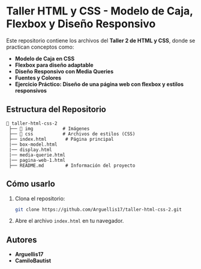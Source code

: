 # Taller HTML y CSS - Modelo de Caja, Flexbox y Diseño Responsivo

Este repositorio contiene los archivos del **Taller 2 de HTML y CSS**, donde se practican conceptos como:

- **Modelo de Caja en CSS**
- **Flexbox para diseño adaptable**
- **Diseño Responsivo con Media Queries**
- **Fuentes y Colores**
- **Ejercicio Práctico: Diseño de una página web con flexbox y estilos responsivos**

## Estructura del Repositorio

```
📂 taller-html-css-2
 ├── 📁 img           # Imágenes
 ├── 📁 css           # Archivos de estilos (CSS)           
 ├── index.html       # Página principal
 |── box-model.html
 |── display.html
 |── media-querie.html
 |── pagina-web-1.html 
 ├── README.md        # Información del proyecto
`````
## Cómo usarlo
1. Clona el repositorio:
   ```bash
   git clone https://github.com/Arguellis17/taller-html-css-2.git
   ```
2. Abre el archivo `index.html` en tu navegador.

## Autores
- **Arguellis17**
- **CamiloBautist**


